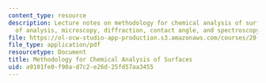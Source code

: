 ```yaml
---
content_type: resource
description: Lecture notes on methodology for chemical analysis of surfaces, objectives
  of analysis, microscopy, diffraction, contact angle, and spectroscopy.
file: https://ol-ocw-studio-app-production.s3.amazonaws.com/courses/20-441j-biomaterials-tissue-interactions-fall-2009/a9101fe0f90ad7c2e26d25fd57aa3455_MIT20_441JF09_read08_spec2.pdf
file_type: application/pdf
resourcetype: Document
title: Methodology for Chemical Analysis of Surfaces
uid: a9101fe0-f90a-d7c2-e26d-25fd57aa3455
---
```

